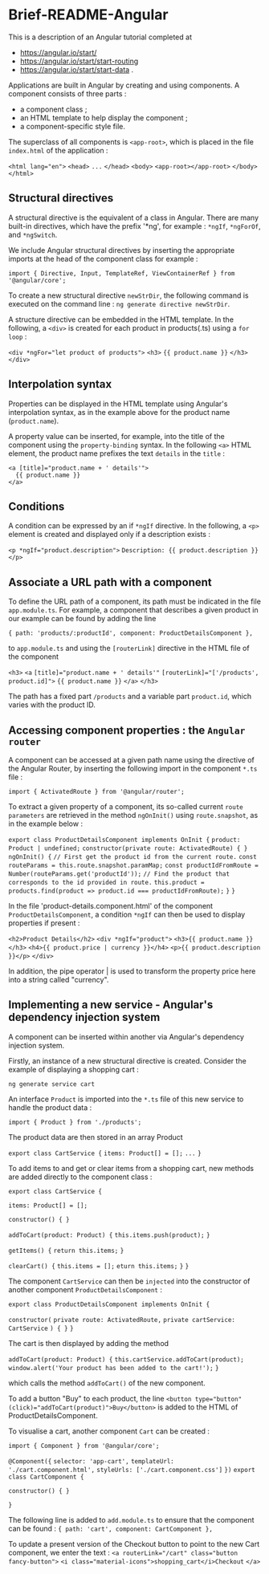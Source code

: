 # Brief-README-Angular

This is a description of an Angular tutorial completed at
- https://angular.io/start/
- https://angular.io/start/start-routing
- https://angular.io/start/start-data .

Applications are built in Angular by creating and using components.
A component consists of three parts :
- a component class ;
- an HTML template to help display the component ;
- a component-specific style file.

The superclass of all components is `<app-root>`, which is placed in the file `index.html` of the application :

`<html lang="en">`
  `<head>` `...` `</head>`
    `<body>`
     	`<app-root></app-root>`
    `</body>`
`</html>`


Structural directives
---------------------

A structural directive is the equivalent of a class in Angular. There are many built-in directives, which have the prefix '*ng', for example :
`*ngIf`, `*ngForOf`, and `*ngSwitch`.

We include Angular structural directives by inserting the appropriate imports at the head of the component class for example :

`import { Directive, Input, TemplateRef, ViewContainerRef } from '@angular/core';`

To create a new structural directive `newStrDir`, the following command is executed on the command line :
`ng generate directive newStrDir`.

A structure directive can be embedded in the HTML template. In the following, a `<div>` is created for each product in products(.ts) using a `for loop` :

`<div *ngFor="let product of products">`
  `<h3>`
      `{{ product.name }}`
  `</h3>`
`</div>`


Interpolation syntax
--------------------

Properties can be displayed in the HTML template using Angular's interpolation syntax, as in the example above for the product name (`product.name`).

A property value can be inserted, for example, into the title of the component using the `property-binding` syntax. In the following `<a>` HTML element, the product name prefixes the text `details` in the `title` :

    <a [title]="product.name + ' details'">
      {{ product.name }}
    </a>


Conditions
----------

A condition can be expressed by an if `*ngIf` directive. In the following, a `<p>` element is created and displayed only if a description exists : 

  `<p *ngIf="product.description">`
    `Description: {{ product.description }}`
  `</p>`


Associate a URL path with a component
-------------------------------------

To define the URL path of a component, its path must be indicated in the file
`app.module.ts`.
For example, a component that describes a given product in our example can be found by adding the line

`{ path: 'products/:productId', component: ProductDetailsComponent },`

to `app.module.ts` and using the `[routerLink]` directive in the HTML file of the component

  `<h3>`
    `<a`
      `[title]="product.name + ' details'"`
      `[routerLink]="['/products', product.id]">`
      `{{ product.name }}`
    `</a>`
  `</h3>`
  
The path has a fixed part `/products` and a variable part `product.id`, which varies with the product ID.


Accessing component properties : the `Angular router`
----------------------------------------------------

A component can be accessed at a given path name using the directive of the Angular Router, by inserting the following import in the component `*.ts` file :

`import { ActivatedRoute } from '@angular/router';`

To extract a given property of a component, its so-called current `route parameters` are retrieved in the method `ngOnInit()` using `route.snapshot`, as in the example below :

`export class ProductDetailsComponent implements OnInit {`
  `product: Product | undefined;`
  `constructor(private route: ActivatedRoute) { }`
  `ngOnInit() {`
  	`// First get the product id from the current route.`
  	`const routeParams = this.route.snapshot.paramMap;`
  	`const productIdFromRoute = Number(routeParams.get('productId'));`
  	`// Find the product that corresponds to the id provided in route.`
  	`this.product = products.find(product => product.id === productIdFromRoute);`
   `}`
`}`

In the file 'product-details.component.html' of the component `ProductDetailsComponent`, a condition `*ngIf` can then be used to display properties if present :

`<h2>Product Details</h2>`
`<div *ngIf="product">`
  `<h3>{{ product.name }}</h3>`
  `<h4>{{ product.price | currency }}</h4>`
  `<p>{{ product.description }}</p>`
`</div>`

In addition, the pipe operator | is used to transform the property price here into a string called "currency".


Implementing a new service -  Angular's dependency injection system
-------------------------------------------------------------------

A component can be inserted within another via Angular's dependency injection system. 

Firstly, an instance of a new structural directive is created. Consider the example of displaying a shopping cart :

`ng generate service cart`

An interface `Product` is imported into the `*.ts` file of this new service to handle the product data :

`import { Product } from './products';`

The product data are then stored in an array Product

`export class CartService {`
  `items: Product[] = [];`
`...`
`}`

To add items to and get or clear items from a shopping cart, new methods are added directly to the component class : 

`export class CartService {`

  `items: Product[] = [];`  
  
  `constructor() { }`
  
  `addToCart(product: Product) {`
    `this.items.push(product);`
  `}`

  `getItems() {`
    `return this.items;`
  `}`

  `clearCart() {`
    `this.items = [];`
    `eturn this.items;`
  `}`
`}`

The component `CartService` can then be `injected` into the constructor of another component `ProductDetailsComponent` :

`export class ProductDetailsComponent implements OnInit {`

  `constructor(`
    `private route: ActivatedRoute,`
    `private cartService: CartService`
  `) { }`
`}`

The cart is then displayed by adding the method

  `addToCart(product: Product) {`
    `this.cartService.addToCart(product);`
    `window.alert('Your product has been added to the cart!');`
  `}`

which calls the method `addToCart()` of the new component.

To add a button "Buy" to each product, the line
  `<button type="button" (click)="addToCart(product)">Buy</button>`
is added to the HTML of ProductDetailsComponent.

To visualise a cart, another component `Cart` can be created :

`import { Component } from '@angular/core';`

`@Component({`
  `selector: 'app-cart',`
  `templateUrl: './cart.component.html',`
  `styleUrls: ['./cart.component.css']`
`})`
`export class CartComponent {`

  `constructor() { }`

`}`

The following line is added to `add.module.ts` to ensure that the
component can be found :
`{ path: 'cart', component: CartComponent },`

To update a present version of the Checkout button to point to the
new Cart component, we enter the text :
`<a routerLink="/cart" class="button fancy-button">`
  `<i class="material-icons">shopping_cart</i>Checkout`
`</a>`
